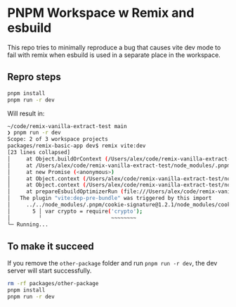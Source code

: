 # PNPM Workspace w Remix and esbuild

This repo tries to minimally reproduce a bug that causes vite dev mode to fail with remix when esbuild is used in a separate place in the workspace.

## Repro steps

```sh
pnpm install
pnpm run -r dev

```

Will result in:

```sh
~/code/remix-vanilla-extract-test main
❯ pnpm run -r dev
Scope: 2 of 3 workspace projects
packages/remix-basic-app dev$ remix vite:dev
[23 lines collapsed]
│     at Object.buildOrContext (/Users/alex/code/remix-vanilla-extract-test/node_modules/.pnpm/es…
│     at /Users/alex/code/remix-vanilla-extract-test/node_modules/.pnpm/esbuild@0.20.2/node_modul…
│     at new Promise (<anonymous>)
│     at Object.context (/Users/alex/code/remix-vanilla-extract-test/node_modules/.pnpm/esbuild@0…
│     at Object.context (/Users/alex/code/remix-vanilla-extract-test/node_modules/.pnpm/esbuild@0…
│     at prepareEsbuildOptimizerRun (file:///Users/alex/code/remix-vanilla-extract-test/node_modu…
│   The plugin "vite:dep-pre-bundle" was triggered by this import
│     ../../node_modules/.pnpm/cookie-signature@1.2.1/node_modules/cookie-signature/index.js:5:21:
│       5 │ var crypto = require('crypto');
│         ╵                      ~~~~~~~~
└─ Running...
```

## To make it succeed

If you remove the `other-package` folder and run `pnpm run -r dev`, the dev server will start successfully.

```sh
rm -rf packages/other-package
pnpm install
pnpm run -r dev
```



